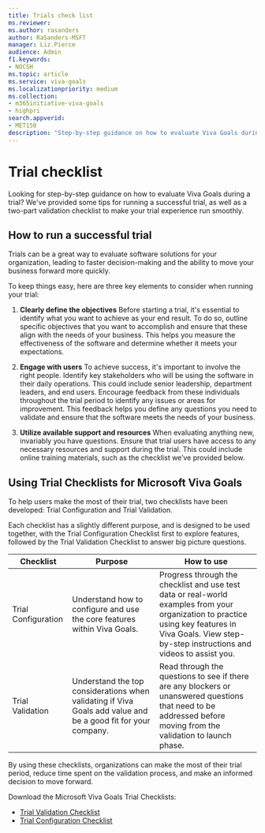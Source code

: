 ```yaml
---
title: Trials check list
ms.reviewer: 
ms.author: rasanders
author: RaSanders-MSFT
manager: Liz.Pierce
audience: Admin
f1.keywords:
- NOCSH
ms.topic: article
ms.service: viva-goals
ms.localizationpriority: medium
ms.collection:  
- m365initiative-viva-goals
- highpri  
search.appverid:
- MET150
description: "Step-by-step guidance on how to evaluate Viva Goals during a trial."
---
```


# Trial checklist

Looking for step-by-step guidance on how to evaluate Viva Goals during a trial? We've provided some tips for running a successful trial, as well as a two-part validation checklist to make your trial experience run smoothly. 

## How to run a successful trial

Trials can be a great way to evaluate software solutions for your organization, leading to faster decision-making and the ability to move your business forward more quickly. 

To keep things easy, here are three key elements to consider when running your trial: 

1. **Clearly define the objectives** 
 Before starting a trial, it's essential to identify what you want to achieve as your end result. To do so, outline specific objectives that you want to accomplish and ensure that these align with the needs of your business. This helps you measure the effectiveness of the software and determine whether it meets your expectations. 

2. **Engage with users**
 To achieve success, it's important to involve the right people. Identify key stakeholders who will be using the software in their daily operations. This could include senior leadership, department leaders, and end users. Encourage feedback from these individuals throughout the trial period to identify any issues or areas for improvement. This feedback helps you define any questions you need to validate and ensure that the software meets the needs of your business. 

3. **Utilize available support and resources**
 When evaluating anything new, invariably you have questions. Ensure that trial users have access to any necessary resources and support during the trial. This could include online training materials, such as the checklist we’ve provided below. 

## Using Trial Checklists for Microsoft Viva Goals

To help users make the most of their trial, two checklists have been developed: Trial Configuration and Trial Validation. 

Each checklist has a slightly different purpose, and is designed to be used together, with the Trial Configuration Checklist first to explore features, followed by the Trial Validation Checklist to answer big picture questions. 


|Checklist   |Purpose  |How to use   |
|---------|---------|---------|
|Trial Configuration      |Understand how to configure and use the core features within Viva Goals.          |Progress through the checklist and use test data or real-world examples from your organization to practice using key features in Viva Goals. View step-by-step instructions and videos to assist you.          |
|Trial Validation      |Understand the top considerations when validating if Viva Goals add value and be a good fit for your company.          |Read through the questions to see if there are any blockers or unanswered questions that need to be addressed before moving from the validation to launch phase.          |

By using these checklists, organizations can make the most of their trial period, reduce time spent on the validation process, and make an informed decision to move forward. 

Download the Microsoft Viva Goals Trial Checklists:

- [Trial Validation Checklist](https://adoption.microsoft.com/files/viva/goals/Microsoft-Viva-Goals-Trial-Validation-Checklist.pdf)
- [Trial Configuration Checklist](https://adoption.microsoft.com/files/viva/goals/Microsoft-Viva-Goals-Trial-Configuration-Checklist.pdf)
